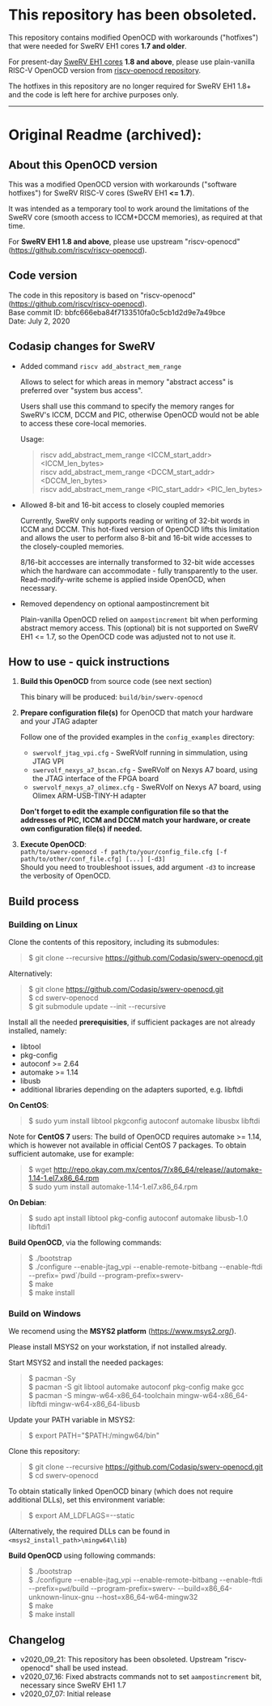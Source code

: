 # This repository has been obsoleted.

This repository contains modified OpenOCD with workarounds ("hotfixes") that were needed for SweRV EH1 cores **1.7 and older**.

For present-day [SweRV EH1 cores](https://github.com/chipsalliance/Cores-SweRV) **1.8 and above**, please use plain-vanilla RISC-V OpenOCD version from [riscv-openocd repository](https://github.com/riscv/riscv-openocd).

The hotfixes in this repository are no longer required for SweRV EH1 1.8+ and the code is left here for archive purposes only.

---
# Original Readme (archived):


## About this OpenOCD version

This was a modified OpenOCD version with workarounds 
("software hotfixes") for SweRV RISC-V cores (SweRV EH1 **<= 1.7**).

It was intended as a temporary tool to work around the limitations
of the SweRV core (smooth access to ICCM+DCCM memories), as required at that time.

For **SweRV EH1 1.8 and above**, please use upstream "riscv-openocd" (https://github.com/riscv/riscv-openocd).


## Code version

The code in this repository is based on "riscv-openocd" (https://github.com/riscv/riscv-openocd).<br>
Base commit ID: bbfc666eba84f7133510fa0c5cb1d2d9e7a49bce<br>
Date: July 2, 2020

## Codasip changes for SweRV

- Added command `riscv add_abstract_mem_range`

  Allows to select for which areas in memory "abstract access" is preferred
over "system bus access".

  Users shall use this command to specify the memory ranges for SweRV's
ICCM, DCCM and PIC, otherwise OpenOCD would not be able to access these
core-local memories.

  Usage:

  >riscv add_abstract_mem_range <ICCM_start_addr> <ICCM_len_bytes><br>
   riscv add_abstract_mem_range <DCCM_start_addr> <DCCM_len_bytes><br>
   riscv add_abstract_mem_range <PIC_start_addr> <PIC_len_bytes>

- Allowed 8-bit and 16-bit access to closely coupled memories

  Currently, SweRV only supports reading or writing of 32-bit words in ICCM and DCCM.
This hot-fixed version of OpenOCD lifts this limitation and allows the user to perform also
8-bit and 16-bit wide accesses to the closely-coupled memories.

  8/16-bit acccesses are internally transformed to 32-bit wide accesses which the hardware can
accommodate - fully transparently to the user. Read-modify-write scheme is applied inside OpenOCD,
when necessary.

- Removed dependency on optional aampostincrement bit

  Plain-vanilla OpenOCD relied on `aampostincrement` bit when performing abstract memory access.
This (optional) bit is not supported on SweRV EH1 <= 1.7, so the OpenOCD code was adjusted not to 
not use it.

## How to use - quick instructions

1. **Build this OpenOCD** from source code (see next section)

   This binary will be produced: `build/bin/swerv-openocd`

2. **Prepare configuration file(s)** for OpenOCD that match your hardware and your JTAG adapter

   Follow one of the provided examples in the `config_examples` directory: 
   
   - `swervolf_jtag_vpi.cfg` - SweRVolf running in simmulation, using JTAG VPI
   - `swervolf_nexys_a7_bscan.cfg` - SweRVolf on Nexys A7 board, using the JTAG interface of the FPGA board
   - `swervolf_nexys_a7_olimex.cfg` - SweRVolf on Nexys A7 board, using Olimex ARM-USB-TINY-H adapter

   **Don't forget to edit the example configuration file so that the addresses of PIC, ICCM and DCCM match your hardware, or create own configuration file(s) if needed.**

3. **Execute OpenOCD**:<br>
   `path/to/swerv-openocd -f path/to/your/config_file.cfg [-f path/to/other/conf_file.cfg] [...] [-d3]`<br>
   Should you need to troubleshoot issues, add argument `-d3` to increase the verbosity of OpenOCD.

## Build process

### Building on Linux

Clone the contents of this repository, including its submodules:

>$ git clone --recursive https://github.com/Codasip/swerv-openocd.git

Alternatively:

>$ git clone https://github.com/Codasip/swerv-openocd.git</br>
 $ cd swerv-openocd</br>
 $ git submodule update --init --recursive

Install all the needed **prerequisities**, if sufficient packages are not already installed, namely:
- libtool
- pkg-config
- autoconf >= 2.64
- automake >= 1.14
- libusb
- additional libraries depending on the adapters suported, e.g. libftdi
 
**On CentOS**:
>$ sudo yum install libtool pkgconfig autoconf automake libusbx libftdi

Note for **CentOS 7** users: The build of OpenOCD requires automake >= 1.14, which is 
however not available in official CentOS 7 packages. To obtain sufficient automake,
use for example:

>$ wget http://repo.okay.com.mx/centos/7/x86_64/release//automake-1.14-1.el7.x86_64.rpm<br>
 $ sudo yum install automake-1.14-1.el7.x86_64.rpm

**On Debian**:
>$ sudo apt install libtool pkg-config  autoconf automake libusb-1.0 libftdi1

**Build OpenOCD**, via the following commands:

>$ ./bootstrap<br>
 $ ./configure --enable-jtag_vpi --enable-remote-bitbang --enable-ftdi --prefix=\`pwd\`/build --program-prefix=swerv-<br>
 $ make<br>
 $ make install
 
 ### Build on Windows
 
 We recomend using the **MSYS2 platform** (https://www.msys2.org/). 

Please install MSYS2 on your workstation, if not installed already.

Start MSYS2 and install the needed packages:

>$ pacman -Sy<br>
 $ pacman -S git libtool automake autoconf pkg-config make gcc<br>
 $ pacman -S mingw-w64-x86_64-toolchain mingw-w64-x86_64-libftdi mingw-w64-x86_64-libusb

Update your PATH variable in MSYS2: 

>$ export PATH="$PATH:/mingw64/bin"

Clone this repository:

>$ git clone --recursive https://github.com/Codasip/swerv-openocd.git<br>
 $ cd swerv-openocd

To obtain statically linked OpenOCD binary (which does not require additional DLLs), set this environment variable: 

>$ export AM_LDFLAGS=--static

(Alternatively, the required DLLs can be found in  `<msys2_install_path>\mingw64\lib`)

**Build OpenOCD** using following commands: 

>$ ./bootstrap<br>
>$ ./configure --enable-jtag_vpi --enable-remote-bitbang --enable-ftdi --prefix=`pwd`/build --program-prefix=swerv- --build=x86_64-unknown-linux-gnu --host=x86_64-w64-mingw32<br>
>$ make<br>
>$ make install
 
 
 ## Changelog
 
 - v2020_09_21: This repository has been obsoleted. Upstream "riscv-openocd" shall be used instead.
 - v2020_07_16: Fixed abstracts commands not to set `aampostincrement` bit, necessary since SweRV EH1 1.7
 - v2020_07_07: Initial release
